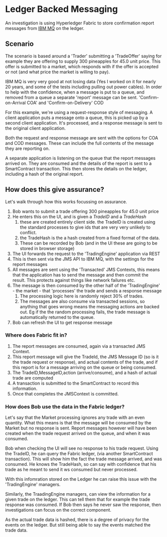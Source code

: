 # Ledger Backed Messaging

An investigation is using Hyperledger Fabric to store confirmation report messages from [IBM MQ](https://www.ibm.com/uk-en/products/mq) on the ledger.

## Scenario

The scenario is based around a 'Trader' submitting a 'TradeOffer' saying for example they are offering to supply 300 pineapples for 45.0 unit price. This offer is submitted to a market, which responds with if the offer is accepted or not (and what price the market is willing to pay).

IBM MQ is very very good at not losing data (Yes I worked on it for nearly 20 years, and some of the tests including pulling out power cables).  In order to help with the confidence, when a message is put to a queue, and removed from a queue a separate 'report' message can be sent. 'Confirm-on-Arrival COA'  and 'Confirm-on-Delivery' COD


For this example, we're using a request-response style of messaging. A client application puts a message onto a queue, this is picked up by a second client application. It's processed, and a response message is sent to the original client application.

Both the request and response message are sent with the options for COA and COD messages. These can include the full contents of the message they are reporting on. 

A separate application is listening on the queue that the report messages arrived on. They are consumed and the details of the report is sent to a SmartContract transaction. This then stores the details on the ledger, including a hash of the original report.

## How does this give assurance?

Let's walk through how this works focussing on assurance.

1. Bob wants to submit a trade offering 300 pineapples for 45.0 unit price
2. He enters this on the UI, and is given a _TradeID_ and a _TradeHash_
   1. these are created entirely client side. the TradeID is created using the standard processes to give ids that are very very unlikely to conflict. 
   2. the TradeHash is the a hash created from a fixed format of the data. 
   3. These can be recorded by Bob (and in the UI these are going to be stored in browser storage)
3. The UI forwards the request to the 'TradingEngine' application via REST
4. This is then sent via the JMS API to IBM MQ, with the settings for the report messages
5. All messages are sent using the 'Transacted' JMS Contexts, this means that the application has to send the message and then commit the result. This protects against things like network failures etc. 
6. The message is then consumed by the other half of the 'TradingEngine' - the market - that 'processes' the trade and sends a response message
   1. The processing logic here is randomly reject 30% of trades.
   2. The messages are also consume via transacted sessions, so anything that goes wrong means the messaging actions are backed out. Eg if the the random processing fails, the trade message is automatically returned to the queue.
7. Bob can refresh the UI to get response message

### Where does Fabric fit in?

1. The report messages are consumed, again via a transacted JMS Context. 
2. This report message will give the TradeId, the JMS Message ID (so is it the trade request or response), and actual contents of the trade, and if this report is for a message arriving on the queue or being consumed.
3. The TradeID,MessageID,action (arrive/consume), and a hash of actual trade are computed
4. A transaction is submitted to the SmartContract to record this information.
5. Once that completes the JMSContext is committed. 

### How does Bob use the data in the Fabric ledger?

Let's say that the Market processing ignores any trade with an even quantity. What this means is that the message will be consumed by the Market but no response is sent. Report messages however will have been created when the trade request arrived on the queue, and when it was consumed. 

Bob when checking the UI will see no response to his trade request. Using the TradeID, he can query the Fabric ledger, (via another SmartContract transaction). This will show him the fact the trade message arrived, and was consumed. He knows the TradeHash, so can say with confidence that his trade as he meant to send it ws consumed but never processed. 

With this infomration stored on the Ledger he can raise this issue with the 'TradingEngine' managers.

Similarly, the TraadingEngine managers, can view the information for a given trade on the ledger. This can tell them that for example the trade response was consumed. If Bob then says he never saw the response, then investigations can focus on the correct component. 

As the actual trade data is hashed, there is a degree of privacy for the events on the ledger. But still being able to say the events matched the trade data.
